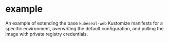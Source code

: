 # example

An example of extending the base `kubeseal-web` Kustomize manifests for a specific environment, overwriting the default configuration, and pulling the image with private registry credentials.
